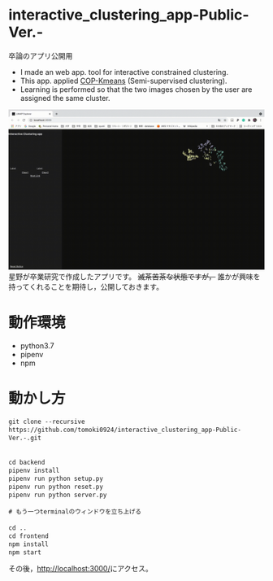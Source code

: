 # interactive_clustering_app-Public-Ver.-
卒論のアプリ公開用

- I made an web app. tool for interactive constrained clustering.
- This app. applied  [COP-Kmeans](https://www.cs.cmu.edu/~./dgovinda/pdf/icml-2001.pdf) (Semi-supervised clustering). 
- Learning is performed so that the two images chosen by the user are assigned the same cluster.


![demo](https://github.com/tomoki0924/interactive_clustering_app-Public-Ver.-/blob/master/icapps_1080p.gif)
星野が卒業研究で作成したアプリです。
 ~~滅茶苦茶な状態ですが，~~ 誰かが興味を持ってくれることを期待し，公開しておきます。

# 動作環境

- python3.7
- pipenv
- npm


# 動かし方

```
git clone --recursive https://github.com/tomoki0924/interactive_clustering_app-Public-Ver.-.git


cd backend
pipenv install
pipenv run python setup.py
pipenv run python reset.py
pipenv run python server.py

# もう一つterminalのウィンドウを立ち上げる

cd ..
cd frontend
npm install
npm start

```

その後，[http://localhost:3000/](http://localhost:3000/)にアクセス。
